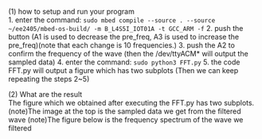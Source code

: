 (1) how to setup and run your program<br>
	1. enter the command: ```sudo mbed compile --source . --source ~/ee2405/mbed-os-build/ -m B_L4S5I_IOT01A -t GCC_ARM -f```
	2. push the button (A1 is used to decrease the pre_freq, A3 is used to increase the pre_freq)(note that each change is 10 frequencies.)
	3. push the A2 to confirm the frequency of the wave (then the /dev/ttyACM\* will output the sampled data)
	4. enter the command: ```sudo python3 FFT.py```
	5. the code FFT.py will output a figure which has two subplots
	(Then we can keep repeating the steps 2~5)
	   

(2) What are the result<br>
	The figure which we obtained after executing the FFT.py has two subplots.
	(note)The image at the top is the sampled data we get from the filtered wave
	(note)The figure below is the frequency spectrum of the wave we filtered
	
